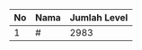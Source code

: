 | No | Nama            | Jumlah Level |
|----|-----------------|--------------|
| 1  | #    |    2983        |
